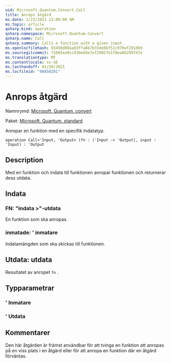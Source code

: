 ```yaml
---
uid: Microsoft.Quantum.Convert.Call
title: Anrops åtgärd
ms.date: 1/23/2021 12:00:00 AM
ms.topic: article
qsharp.kind: operation
qsharp.namespace: Microsoft.Quantum.Convert
qsharp.name: Call
qsharp.summary: Calls a function with a given input.
ms.openlocfilehash: 93458d08aa83ffa8b7b33de8bf51c970af291db9
ms.sourcegitcommit: 71605ea9cc630e84e7ef29027e1f0ea06299747e
ms.translationtype: MT
ms.contentlocale: sv-SE
ms.lasthandoff: 01/26/2021
ms.locfileid: "98850201"
---
```

# <a name="call-operation"></a>Anrops åtgärd

Namnrymd: [Microsoft. Quantum. convert](xref:Microsoft.Quantum.Convert)

Paket: [Microsoft. Quantum. standard](https://nuget.org/packages/Microsoft.Quantum.Standard)


Anropar en funktion med en specifik Indatatyp.

```qsharp
operation Call<'Input, 'Output> (fn : ('Input -> 'Output), input : 'Input) : 'Output
```


## <a name="description"></a>Description

Med en funktion och indata till funktionen anropar funktionen och returnerar dess utdata.

## <a name="input"></a>Indata

### <a name="fn--input---output"></a>FN: "indata >"-utdata

En funktion som ska anropas.


### <a name="input--input"></a>inmatade: ' inmatare

Indatamängden som ska skickas till funktionen.



## <a name="output--output"></a>Utdata: utdata

Resultatet av anropet `fn` .

## <a name="type-parameters"></a>Typparametrar

### <a name="input"></a>' Inmatare


### <a name="output"></a>' Utdata



## <a name="remarks"></a>Kommentarer

Den här åtgärden är främst användbar för att tvinga en funktion att anropas på en viss plats i en åtgärd eller för att anropa en funktion där en åtgärd förväntas.
